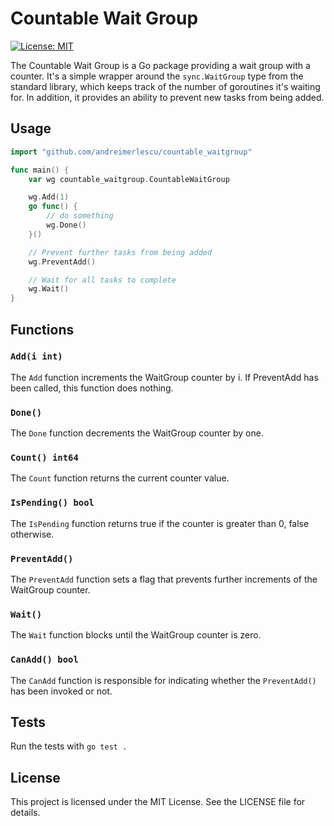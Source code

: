 # Countable Wait Group

[![License: MIT](https://img.shields.io/badge/License-MIT-green.svg)](https://opensource.org/licenses/MIT)

The Countable Wait Group is a Go package providing a wait group with a counter. It's a simple wrapper around the `sync.WaitGroup` type from the standard library, which keeps track of the number of goroutines it's waiting for. In addition, it provides an ability to prevent new tasks from being added.

## Usage

```go
import "github.com/andreimerlescu/countable_waitgroup"

func main() {
    var wg countable_waitgroup.CountableWaitGroup

    wg.Add(1)
    go func() {
        // do something
        wg.Done()
    }()

    // Prevent further tasks from being added
    wg.PreventAdd()

    // Wait for all tasks to complete
    wg.Wait()
}
```

## Functions
### `Add(i int)`
The `Add` function increments the WaitGroup counter by i. If PreventAdd has been called, this function does nothing.

### `Done()`
The `Done` function decrements the WaitGroup counter by one.

### `Count() int64`
The `Count` function returns the current counter value.

### `IsPending() bool`
The `IsPending` function returns true if the counter is greater than 0, false otherwise.

### `PreventAdd()`
The `PreventAdd` function sets a flag that prevents further increments of the WaitGroup counter.

### `Wait()`
The `Wait` function blocks until the WaitGroup counter is zero.

### `CanAdd() bool`
The `CanAdd` function is responsible for indicating whether the `PreventAdd()` has been invoked or not.

## Tests
Run the tests with `go test .`

## License
This project is licensed under the MIT License. See the LICENSE file for details.
